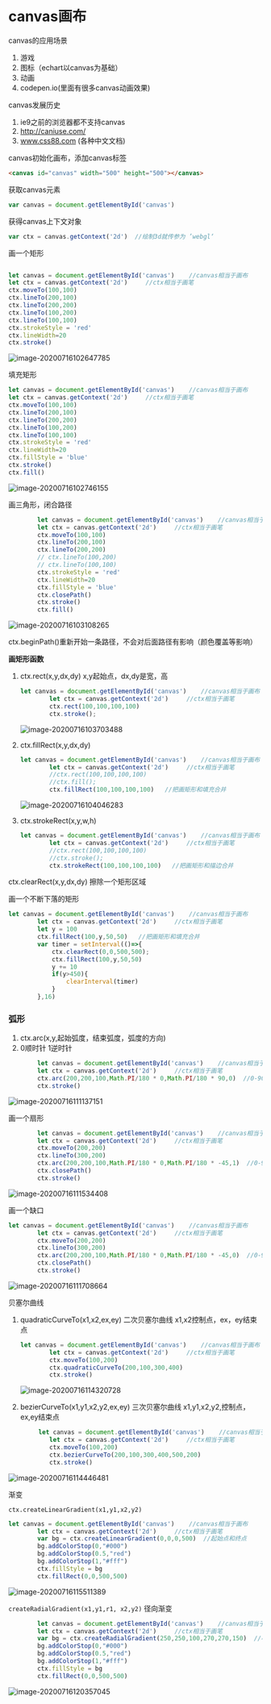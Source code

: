 # canvas画布

canvas的应用场景

1. 游戏
1. 图标（echart以canvas为基础）
1. 动画
1. codepen.io(里面有很多canvas动画效果)

canvas发展历史

1. ie9之前的浏览器都不支持canvas
1. http://caniuse.com/
1. www.css88.com (各种中文文档)

canvas初始化画布，添加canvas标签

```html
<canvas id="canvas" width="500" height="500"></canvas>
```



获取canvas元素

```js
var canvas = document.getElementById('canvas')
```



获得canvas上下文对象

```js
var ctx = canvas.getContext('2d')  //绘制3d就传参为 ’webgl‘
```



画一个矩形

```js

let canvas = document.getElementById('canvas')    //canvas相当于画布
let ctx = canvas.getContext('2d')     //ctx相当于画笔
ctx.moveTo(100,100)
ctx.lineTo(200,100)
ctx.lineTo(200,200)
ctx.lineTo(100,200)
ctx.lineTo(100,100)
ctx.strokeStyle = 'red'
ctx.lineWidth=20
ctx.stroke()
```

![image-20200716102647785](../assets/image-20200716102647785.png)

填充矩形

```js
let canvas = document.getElementById('canvas')    //canvas相当于画布
let ctx = canvas.getContext('2d')     //ctx相当于画笔
ctx.moveTo(100,100)
ctx.lineTo(200,100)
ctx.lineTo(200,200)
ctx.lineTo(100,200)
ctx.lineTo(100,100)
ctx.strokeStyle = 'red'
ctx.lineWidth=20
ctx.fillStyle = 'blue'
ctx.stroke()
ctx.fill()
```



![image-20200716102746155](../assets/image-20200716102746155.png)

画三角形，闭合路径

```js
        let canvas = document.getElementById('canvas')    //canvas相当于画布
        let ctx = canvas.getContext('2d')     //ctx相当于画笔
        ctx.moveTo(100,100)
        ctx.lineTo(200,100)
        ctx.lineTo(200,200)
        // ctx.lineTo(100,200)
        // ctx.lineTo(100,100)
        ctx.strokeStyle = 'red'
        ctx.lineWidth=20
        ctx.fillStyle = 'blue'
        ctx.closePath()
        ctx.stroke()
        ctx.fill()
```

![image-20200716103108265](../assets/image-20200716103108265.png)

ctx.beginPath()重新开始一条路径，不会对后面路径有影响（颜色覆盖等影响）

**画矩形函数**

1. ctx.rect(x,y,dx,dy)    x,y起始点，dx,dy是宽，高

   ```js
   let canvas = document.getElementById('canvas')    //canvas相当于画布
           let ctx = canvas.getContext('2d')     //ctx相当于画笔
           ctx.rect(100,100,100,100)  
           ctx.stroke();
   ```

   ![image-20200716103703488](../assets/image-20200716103703488.png)

1. ctx.fillRect(x,y,dx,dy)

   ```js
   let canvas = document.getElementById('canvas')    //canvas相当于画布
           let ctx = canvas.getContext('2d')     //ctx相当于画笔
           //ctx.rect(100,100,100,100)  
           //ctx.fill();
           ctx.fillRect(100,100,100,100)   //把画矩形和填充合并
   ```

   ![image-20200716104046283](../assets/image-20200716104046283.png)

1. ctx.strokeRect(x,y,w,h)

   ```js
   let canvas = document.getElementById('canvas')    //canvas相当于画布
           let ctx = canvas.getContext('2d')     //ctx相当于画笔
           //ctx.rect(100,100,100,100)  
           //ctx.stroke();
           ctx.strokeRect(100,100,100,100)   //把画矩形和描边合并
   ```

   

ctx.clearRect(x,y,dx,dy)   擦除一个矩形区域

 画一个不断下落的矩形

```js
let canvas = document.getElementById('canvas')    //canvas相当于画布
        let ctx = canvas.getContext('2d')     //ctx相当于画笔
        let y = 100
        ctx.fillRect(100,y,50,50)   //把画矩形和填充合并
        var timer = setInterval(()=>{
            ctx.clearRect(0,0,500,500);
            ctx.fillRect(100,y,50,50)
            y += 10
            if(y>450){
                clearInterval(timer)
            }
        },16)
```



### 弧形

1. ctx.arc(x,y,起始弧度，结束弧度，弧度的方向)
1. 0顺时针 1逆时针

```js
		let canvas = document.getElementById('canvas')    //canvas相当于画布
        let ctx = canvas.getContext('2d')     //ctx相当于画笔
        ctx.arc(200,200,100,Math.PI/180 * 0,Math.PI/180 * 90,0)  //0-90度的弧线
        ctx.stroke()
```

![image-20200716111137151](../assets/image-20200716111137151.png)

画一个扇形

```js
	    let canvas = document.getElementById('canvas')    //canvas相当于画布
        let ctx = canvas.getContext('2d')     //ctx相当于画笔
        ctx.moveTo(200,200)
        ctx.lineTo(300,200)
        ctx.arc(200,200,100,Math.PI/180 * 0,Math.PI/180 * -45,1)  //0-90度的弧线
        ctx.closePath()
        ctx.stroke()
```



![image-20200716111534408](../assets/image-20200716111534408.png)

画一个缺口

```js
let canvas = document.getElementById('canvas')    //canvas相当于画布
        let ctx = canvas.getContext('2d')     //ctx相当于画笔
        ctx.moveTo(200,200)
        ctx.lineTo(300,200)
        ctx.arc(200,200,100,Math.PI/180 * 0,Math.PI/180 * -45,0)  //0-90度的弧线
        ctx.closePath()
        ctx.stroke()
```

![image-20200716111708664](../assets/image-20200716111708664.png)

贝塞尔曲线

1. quadraticCurveTo(x1,x2,ex,ey)  二次贝塞尔曲线   x1,x2控制点，ex，ey结束点

   ```js
   let canvas = document.getElementById('canvas')    //canvas相当于画布
           let ctx = canvas.getContext('2d')     //ctx相当于画笔
           ctx.moveTo(100,200)
           ctx.quadraticCurveTo(200,100,300,400)
           ctx.stroke()
   ```

   

   ![image-20200716114320728](../assets/image-20200716114320728.png)

1. bezierCurveTo(x1,y1,x2,y2,ex,ey)  三次贝塞尔曲线 x1,y1,x2,y2,控制点，ex,ey结束点

   ```js
   		let canvas = document.getElementById('canvas')    //canvas相当于画布
           let ctx = canvas.getContext('2d')     //ctx相当于画笔
           ctx.moveTo(100,200)
           ctx.bezierCurveTo(200,100,300,400,500,200)
           ctx.stroke()
   ```

   

![image-20200716114446481](../assets/image-20200716114446481.png)

渐变

`ctx.createLinearGradient(x1,y1,x2,y2)`

```js
let canvas = document.getElementById('canvas')    //canvas相当于画布
        let ctx = canvas.getContext('2d')     //ctx相当于画笔
        var bg = ctx.createLinearGradient(0,0,0,500)  //起始点和终点
        bg.addColorStop(0,"#000")
        bg.addColorStop(0.5,"red")
        bg.addColorStop(1,"#fff")
        ctx.fillStyle = bg
        ctx.fillRect(0,0,500,500)
```

![image-20200716115511389](../assets/image-20200716115511389.png)

`createRadialGradient(x1,y1,r1,	x2,y2)`  径向渐变

```js
		let canvas = document.getElementById('canvas')    //canvas相当于画布
        let ctx = canvas.getContext('2d')     //ctx相当于画笔
        var bg = ctx.createRadialGradient(250,250,100,270,270,150)  //小圆和大圆的参数
        bg.addColorStop(0,"#000")
        bg.addColorStop(0.5,"red")
        bg.addColorStop(1,"#fff")
        ctx.fillStyle = bg
        ctx.fillRect(0,0,500,500)
```

![image-20200716120357045](../assets/image-20200716120357045.png)